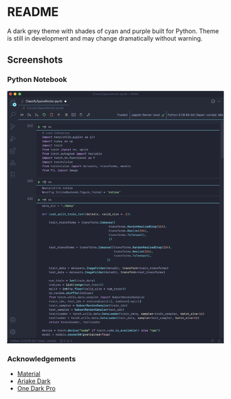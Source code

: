 # README
A dark grey theme with shades of cyan and purple built for Python. Theme is still in development and may change dramatically without warning.

## Screenshots

### Python Notebook
![Notebook Example](img/notebook-example.png)

### Acknowledgements
* [Material](https://marketplace.visualstudio.com/items?itemName=Equinusocio.vsc-material-theme)
* [Ariake Dark](https://marketplace.visualstudio.com/items?itemName=wart.ariake-dark)
* [One Dark Pro](https://marketplace.visualstudio.com/items?itemName=akamud.vscode-theme-onedark)